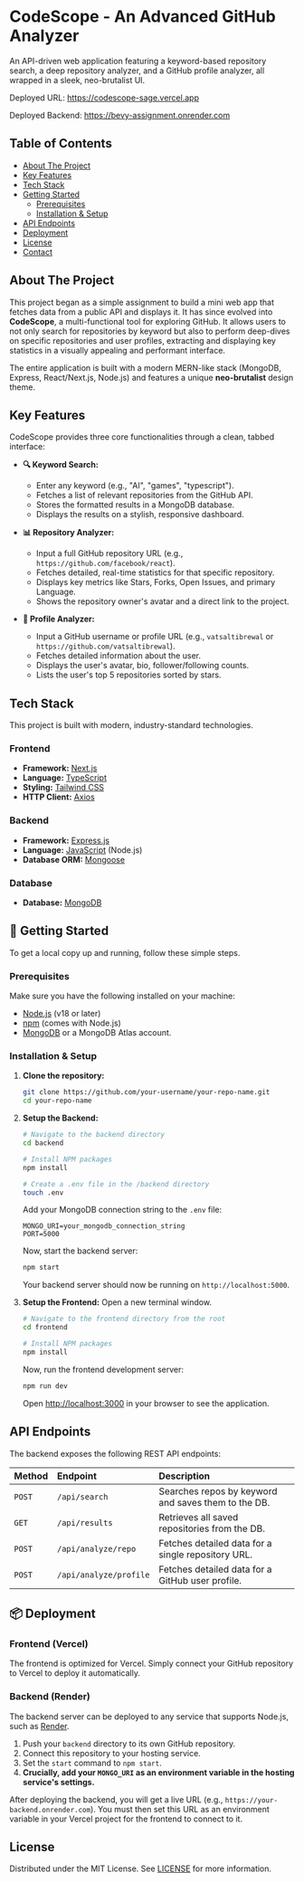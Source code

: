 # CodeScope - An Advanced GitHub Analyzer

An API-driven web application featuring a keyword-based repository search, a deep repository analyzer, and a GitHub profile analyzer, all wrapped in a sleek, neo-brutalist UI.

Deployed URL: https://codescope-sage.vercel.app

Deployed Backend: https://bevy-assignment.onrender.com

## Table of Contents

- [About The Project](#about-the-project)
- [Key Features](#key-features)
- [Tech Stack](#tech-stack)
- [Getting Started](#-getting-started)
  - [Prerequisites](#prerequisites)
  - [Installation & Setup](#installation--setup)
- [API Endpoints](#api-endpoints)
- [Deployment](#-deployment)
- [License](#-license)
- [Contact](#-contact)

## About The Project

This project began as a simple assignment to build a mini web app that fetches data from a public API and displays it. It has since evolved into **CodeScope**, a multi-functional tool for exploring GitHub. It allows users to not only search for repositories by keyword but also to perform deep-dives on specific repositories and user profiles, extracting and displaying key statistics in a visually appealing and performant interface.

The entire application is built with a modern MERN-like stack (MongoDB, Express, React/Next.js, Node.js) and features a unique **neo-brutalist** design theme.

## Key Features

CodeScope provides three core functionalities through a clean, tabbed interface:

-   **🔍 Keyword Search:**
    -   Enter any keyword (e.g., "AI", "games", "typescript").
    -   Fetches a list of relevant repositories from the GitHub API.
    -   Stores the formatted results in a MongoDB database.
    -   Displays the results on a stylish, responsive dashboard.

-   **📊 Repository Analyzer:**
    -   Input a full GitHub repository URL (e.g., `https://github.com/facebook/react`).
    -   Fetches detailed, real-time statistics for that specific repository.
    -   Displays key metrics like Stars, Forks, Open Issues, and primary Language.
    -   Shows the repository owner's avatar and a direct link to the project.

-   **👤 Profile Analyzer:**
    -   Input a GitHub username or profile URL (e.g., `vatsaltibrewal` or `https://github.com/vatsaltibrewal`).
    -   Fetches detailed information about the user.
    -   Displays the user's avatar, bio, follower/following counts.
    -   Lists the user's top 5 repositories sorted by stars.

## Tech Stack

This project is built with modern, industry-standard technologies.

### Frontend

-   **Framework:** [Next.js](https://nextjs.org/)
-   **Language:** [TypeScript](https://www.typescriptlang.org/)
-   **Styling:** [Tailwind CSS](https://tailwindcss.com/)
-   **HTTP Client:** [Axios](https://axios-http.com/)

### Backend

-   **Framework:** [Express.js](https://expressjs.com/)
-   **Language:** [JavaScript](https://developer.mozilla.org/en-US/docs/Web/JavaScript) (Node.js)
-   **Database ORM:** [Mongoose](https://mongoosejs.com/)

### Database

-   **Database:** [MongoDB](https://www.mongodb.com/)

## 🚀 Getting Started

To get a local copy up and running, follow these simple steps.

### Prerequisites

Make sure you have the following installed on your machine:
-   [Node.js](https://nodejs.org/en/) (v18 or later)
-   [npm](https://www.npmjs.com/) (comes with Node.js)
-   [MongoDB](https://www.mongodb.com/try/download/community) or a MongoDB Atlas account.

### Installation & Setup

1.  **Clone the repository:**
    ```bash
    git clone https://github.com/your-username/your-repo-name.git
    cd your-repo-name
    ```

2.  **Setup the Backend:**
    ```bash
    # Navigate to the backend directory
    cd backend

    # Install NPM packages
    npm install

    # Create a .env file in the /backend directory
    touch .env
    ```
    Add your MongoDB connection string to the `.env` file:
    ```env
    MONGO_URI=your_mongodb_connection_string
    PORT=5000
    ```
    Now, start the backend server:
    ```bash
    npm start
    ```
    Your backend server should now be running on `http://localhost:5000`.

3.  **Setup the Frontend:**
    Open a new terminal window.
    ```bash
    # Navigate to the frontend directory from the root
    cd frontend

    # Install NPM packages
    npm install
    ```
    Now, run the frontend development server:
    ```bash
    npm run dev
    ```
    Open [http://localhost:3000](http://localhost:3000) in your browser to see the application.

## API Endpoints

The backend exposes the following REST API endpoints:

| Method | Endpoint                  | Description                                            |
| :----- | :------------------------ | :----------------------------------------------------- |
| `POST` | `/api/search`             | Searches repos by keyword and saves them to the DB.    |
| `GET`  | `/api/results`            | Retrieves all saved repositories from the DB.          |
| `POST` | `/api/analyze/repo`       | Fetches detailed data for a single repository URL.     |
| `POST` | `/api/analyze/profile`    | Fetches detailed data for a GitHub user profile.       |

## 📦 Deployment

### Frontend (Vercel)

The frontend is optimized for Vercel. Simply connect your GitHub repository to Vercel to deploy it automatically.

### Backend (Render)

The backend server can be deployed to any service that supports Node.js, such as [Render](https://render.com/).

1.  Push your `backend` directory to its own GitHub repository.
2.  Connect this repository to your hosting service.
3.  Set the `start` command to `npm start`.
4.  **Crucially, add your `MONGO_URI` as an environment variable in the hosting service's settings.**

After deploying the backend, you will get a live URL (e.g., `https://your-backend.onrender.com`). You must then set this URL as an environment variable in your Vercel project for the frontend to connect to it.

## License

Distributed under the MIT License. See [LICENSE](./LICENSE) for more information.
